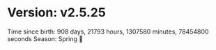 # Version: v2.5.25
Time since birth: 908 days, 21793 hours, 1307580 minutes, 78454800 seconds
Season: Spring 🌸
